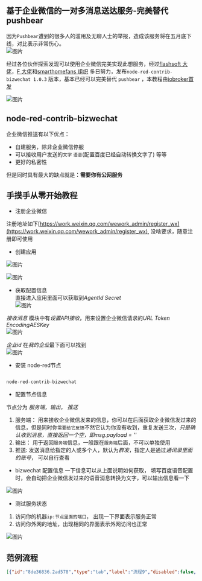 基于企业微信的一对多消息送达服务-完美替代pushbear
----

因为`Pushbear`遭到的很多人的滥用及无聊人士的举报，造成该服务将在五月底下线，对比表示非常伤心。  
![图片](https://raw.githubusercontent.com/FlashSoft/node-red-contrib-bizwechat/master/images/1.png)

经过各位伙伴探索发现可以使用企业微信完美实现此想服务，经过[flashsoft 大佬](https://github.com/FlashSoft/)，[F 大佬](https://github.com/Lumy88)和[smarthomefans 组织](https://github.com/smarthomefans) 多日努力，发布`node-red-contrib-bizwechat 1.0.3` 版本，基本已经可以完美替代 `pushbear`  ，本教程由[iobroker首发](https://bbs.iobroker.cn/forum.php?mod=viewthread&tid=118&page=1&extra=#pid226)

![图片](https://raw.githubusercontent.com/FlashSoft/node-red-contrib-bizwechat/master/images/2.jpg)




node-red-contrib-bizwechat 
---
企业微信推送有以下优点：  
* 自建服务，除非企业微信停服
* 可以接收用户发送的`文字` `语音`(配置百度已经自动转换文字了) 等等
* 更好的私密性

但是同时具有最大的缺点就是：**需要你有公网服务**


手摸手从零开始教程
----
* 注册企业微信

注册地址如下[https://work.weixin.qq.com/wework_admin/register_wx](https://work.weixin.qq.com/wework_admin/register_wx), 没啥要求，随意注册即可使用

* 创建应用

![图片](https://raw.githubusercontent.com/FlashSoft/node-red-contrib-bizwechat/master/images/3.png)

![图片](https://raw.githubusercontent.com/FlashSoft/node-red-contrib-bizwechat/master/images/4.png)

* 获取配置信息  
直接进入应用里面可以获取到*AgentId* *Secret*  
![图片](https://raw.githubusercontent.com/FlashSoft/node-red-contrib-bizwechat/master/images/5.png)

*接收消息* 模块中有*设置API接收*，用来设置企业微信请求的*URL* *Token* *EncodingAESKey*  
![图片](https://raw.githubusercontent.com/FlashSoft/node-red-contrib-bizwechat/master/images/6.png)

*企业id* 在*我的企业*最下面可以找到  
![图片](https://raw.githubusercontent.com/FlashSoft/node-red-contrib-bizwechat/master/images/7.png)

* 安装 node-red节点

```js

node-red-contrib-bizwechat
```

* 配置节点信息

节点分为 *服务端*，*输出*， *推送*    
  1. 服务端： 用来接收企业微信发来的信息，你可以在后面获取企业微信发过来的信息，但是同时你`需要给它反馈`不然它认为你没有收到，重复发送三次，*只是确认收到消息，直接返回一个空，即msg.payload = ''*
  2. 输出： 用于返回`服务端`信息，一般跟在`服务端`后面，不可以单独使用
  3. 推送: 发送消息给指定的人或多个人，默认为*群发*，指定人是通过*通讯录里面的账号*， 可以自行查看

* bizwechat 配置信息
一下信息可以从上面说明如何获取， 填写百度语音配置时，会自动把企业微信发过来的语音消息转换为文字，可以输出信息看一下

![图片](https://raw.githubusercontent.com/FlashSoft/node-red-contrib-bizwechat/master/images/8.png)

* 测试服务状态   
1. 访问你的机器`ip:节点里面的端口`， 出现一下界面表示服务正常   
2. 访问你外网的地址，出现相同的界面表示外网访问也正常

![图片](https://raw.githubusercontent.com/FlashSoft/node-red-contrib-bizwechat/master/images/9.png)




范例流程
---

```json
[{"id":"8de36836.2ad578","type":"tab","label":"流程9","disabled":false,"info":""},{"id":"d2cfbe29.54fd9","type":"debug","z":"8de36836.2ad578","name":"","active":true,"tosidebar":true,"console":false,"tostatus":false,"complete":"true","x":401,"y":246,"wires":[]},{"id":"f1a926c1.47a0c8","type":"bizwechat-input","z":"8de36836.2ad578","name":"1","bizwechat":"66803d6f.5417b4","x":209,"y":391,"wires":[["d2cfbe29.54fd9","5b134336.fa0bec"]]},{"id":"c022aade.b76af8","type":"bizwechat-output","z":"8de36836.2ad578","name":"","bizwechat":"66803d6f.5417b4","x":748,"y":314,"wires":[]},{"id":"5b134336.fa0bec","type":"function","z":"8de36836.2ad578","name":"","func":"\nmsg.payload = \"\"\nreturn msg;","outputs":1,"noerr":0,"x":486,"y":329,"wires":[["c022aade.b76af8"]]},{"id":"2976594b.99a2e6","type":"bizwechat-pushbear","z":"8de36836.2ad578","name":"","bizwechat":"66803d6f.5417b4","touser":"","toparty":"测试","title":"修改标题","description":"","x":510,"y":509,"wires":[["d2cfbe29.54fd9"]]},{"id":"e89a3e0a.48d71","type":"inject","z":"8de36836.2ad578","name":"","topic":"","payload":"","payloadType":"date","repeat":"","crontab":"","once":false,"onceDelay":0.1,"x":194,"y":507,"wires":[["d34c6f27.c06ed"]]},{"id":"d34c6f27.c06ed","type":"function","z":"8de36836.2ad578","name":"","func":"\nmsg.payload = `我们为记录思想和分享知识提供更专业的工具。 您可以使用 Cmd Markdown：\n\n> * 整理知识，学习笔记\n> * 发布日记，杂文，所见所想\n> * 撰写发布技术文稿（代码支持）\n> * 撰写发布学术论文（LaTeX 公式支持）\n\n![cmd-markdown-logo](https://www.zybuluo.com/static/img/logo.png)`\nreturn msg;","outputs":1,"noerr":0,"x":365,"y":509,"wires":[["2976594b.99a2e6"]]},{"id":"66803d6f.5417b4","type":"bizwechat-configurator","z":"","name":"","port":"3001","corpid":"wxc9daffb2cdab64b1","agentid":" ","corpsecret":" ","url":"","token":" ","aeskey":" ","client_id":"","client_secret":""}]
```


































